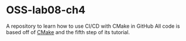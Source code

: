 # OSS-lab08-ch4
A repository to learn how to use CI/CD with CMake in GitHub
All code is based off of [CMake](https://gitlab.kitware.com/cmake/cmake) and the fifth step of its tutorial.
